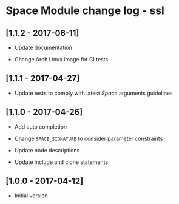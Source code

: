 # Space Module change log - ssl

## [1.1.2 - 2017-06-11]

* Update documentation

* Change Arch Linux image for CI tests


## [1.1.1 - 2017-04-27]

* Update tests to comply with latest _Space_ arguments guidelines


## [1.1.0 - 2017-04-26]

+ Add auto completion

* Change `SPACE_SIGNATURE` to consider parameter constraints

* Update node descriptions

* Update include and clone statements


## [1.0.0 - 2017-04-12]

+ Initial version
